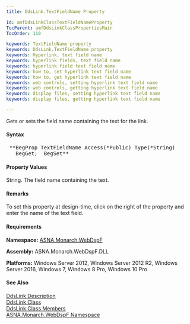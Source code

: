 ```yaml
---
title: DdsLink.TextFieldName Property

Id: amfDdsLinkClassTextFieldNameProperty
TocParent: amfDdsLinkClassPropertiesMain
TocOrder: 110

keywords: TextFieldName property
keywords: DdsLink.TextFieldName property
keywords: Hyperlink, text field name
keywords: hyperlink fields, text field name
keywords: hyperlink field text field name
keywords: how to, set hyperlink text field name
keywords: how to, get hyperlink text field name
keywords: web controls, setting hyperlink text field name
keywords: web controls, getting hyperlink text field name
keywords: display files, setting hyperlink text field name
keywords: display files, getting hyperlink text field name

---
```


Gets or sets the field name containing the text for the link.

#### Syntax
<pre class="prettyprint"> **BegProp TextFieldName Access(*Public) Type(*String)
   BegGet;  BegSet** </pre>

#### Property Values
String. The field name containing the text.

#### Remarks
To set this property at design-time, click on the right of the property and enter the name of the text field.

#### Requirements
**Namespace:** [ASNA.Monarch.WebDspF](amfWebDspFNamespace.html)

**Assembly:** ASNA.Monarch.WebDspF.DLL

**Platforms:** Windows Server 2012, Windows Server 2012 R2, Windows Server 2016, Windows 7, Windows 8 Pro, Windows 10 Pro

#### See Also
[DdsLink Description](amfUnderstandingLinks.html)<br /> [DdsLink Class](amfDdsLinkClass.html) <br clear="none" /> [DdsLink Class Members](amfDdsLinkClassMembers.html) <br clear="none" /> [ ASNA.Monarch.WebDspF Namespace](amfWebDspFNamespace.html) 
